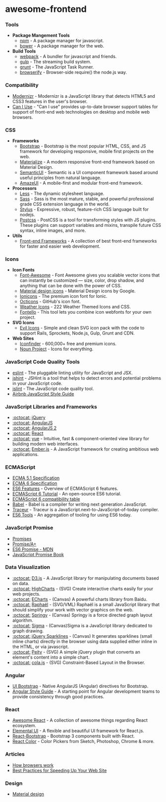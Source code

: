 # awesome-frontend

### Tools

- **Package Mangement Tools**
	- [npm](https://www.npmjs.com/) - A package manager for javascript.
	- [bower](http://bower.io/) - A package manager for the web.
- **Build Tools**
	- [webpack](https://github.com/webpack/webpack) - A bundler for javascript and friends.
	- [gulp](https://github.com/gulpjs/gulp) - The streaming build system.
	- [grunt](https://github.com/gruntjs/grunt) - The JavaScript Task Runner.
	- [browserify](https://github.com/substack/node-browserify) - Browser-side require() the node.js way.

### Compatibility

- [Modernizr](https://github.com/Modernizr/Modernizr) - Modernizr is a JavaScript library that detects HTML5 and CSS3 features in the user's browser.
- [Can I Use](http://caniuse.com/) - "Can I use" provides up-to-date browser support tables for support of front-end web technologies on desktop and mobile web browsers.

### CSS

- **Frameworks**
	- [Bootstrap](http://getbootstrap.com/) - Bootstrap is the most popular HTML, CSS, and JS framework for developing responsive, mobile first projects on the web.
	- [Materialize](http://materializecss.com/) - A modern responsive front-end framework based on Material Design.
	- [SemanticUI](http://semantic-ui.com/) - Semantic is a UI component framework based around useful principles from natural language.
	- [AmazeUI](http://amazeui.org/) - A mobile-first and modular front-end framework.
- **Processors**
	- [Less](http://lesscss.org/) - The dynamic stylesheet language.
	- [Sass](http://sass-lang.com/) - Sass is the most mature, stable, and powerful professional grade CSS extension language in the world.
	- [Stylus](http://learnboost.github.com/stylus/) - Expressive, robust, feature-rich CSS language built for nodejs.
	- [Postcss](https://github.com/postcss/postcss) - PostCSS is a tool for transforming styles with JS plugins. These plugins can support variables and mixins, transpile future CSS syntax, inline images, and more.
- **Utils**
	- [Front-end Frameworks](http://usablica.github.io/front-end-frameworks/compare.html) - A collection of best front-end frameworks for faster and easier web development.

### Icons

- **Icon Fonts**
	- [Font-Awesome](https://github.com/FortAwesome/Font-Awesome) - Font Awesome gives you scalable vector icons that can instantly be customized — size, color, drop shadow, and anything that can be done with the power of CSS.
	- [Material design icons](https://github.com/google/material-design-icons) - Material Design icons by Google.
	- [Ionicons](https://github.com/driftyco/ionicons) - The premium icon font for Ionic.
	- [Octicons](https://github.com/github/octicons) - GitHub's icon font.
	- [Weather Icons](https://github.com/erikflowers/weather-icons) - 222 Weather Themed Icons and CSS.
	- [Fontello](https://github.com/fontello/fontello) - This tool lets you combine icon webfonts for your own project.
- **SVG Icons**
	- [Evil Icons](https://github.com/outpunk/evil-icons) - Simple and clean SVG icon pack with the code to support Rails, Sprockets, Node.js, Gulp, Grunt and CDN.
- **Web Sites**
	- [Iconfinder](https://www.iconfinder.com/) - 600,000+ free and premium icons.
	- [Noun Project](https://thenounproject.com/) - Icons for everything.

### JavaScript Code Quality Tools

- [eslint](https://github.com/eslint/eslint) - The pluggable linting utility for JavaScript and JSX.
- [jshint](https://github.com/jshint/jshint) - JSHint is a tool that helps to detect errors and potential problems in your JavaScript code.
- [jslint](https://github.com/reid/node-jslint) - The JavaScript code quality tool.
- [Airbnb JavaScript Style Guide](https://github.com/airbnb/javascript)

### JavaScript Libraries and Frameworks

- [:octocat:](https://github.com/jquery/jquery) [jQuery](http://jquery.com/)
- [:octocat:](https://github.com/angular/angular.js) [AngularJS](https://angularjs.org/)
- [:octocat:](https://github.com/angular/angular) [AngularJS 2](https://angular.io/)
- [:octocat:](https://github.com/facebook/react) [React](https://facebook.github.io/react/)
- [:octocat:](https://github.com/yyx990803/vue) [vue](http://vuejs.org/) - Intuitive, fast & component-oriented view library for building modern web interfaces.
- [:octocat:](https://github.com/emberjs/ember.js) [Ember.js](http://www.emberjs.com/) - A JavaScript framework for creating ambitious web applications.

### ECMAScript

- [ECMA 5.1 Specification](http://www.ecma-international.org/ecma-262/5.1/)
- [ECMA 6 Specification](http://www.ecma-international.org/ecma-262/6.0/index.html)
- [ES6 Features](https://github.com/lukehoban/es6features) - Overview of ECMAScript 6 features.
- [ECMAScript 6 Tutorial](http://es6.ruanyifeng.com/) - An open-source ES6 tutorial.
- [ECMAScript 6 compatibility table](http://kangax.github.io/compat-table/es6/)
- [Babel](https://babeljs.io/) - Babel is a compiler for writing next generation JavaScript.
- [Traceur](https://github.com/google/traceur-compiler) - Traceur is a JavaScript.next-to-JavaScript-of-today compiler.
- [ES6 Tools](https://github.com/addyosmani/es6-tools) - An aggregation of tooling for using ES6 today.

### JavaScript Promise

- [Promises](https://www.promisejs.org/)
- [Promise/A+](https://promisesaplus.com/)
- [ES6 Promise - MDN](https://developer.mozilla.org/en-US/docs/Web/JavaScript/Reference/Global_Objects/Promise)
- [JavaScript Promise Book](http://liubin.github.io/promises-book/)

### Data Visualization

- [:octocat:](https://github.com/mbostock/d3) [D3.js](http://d3js.org/) - A JavaScript library for manipulating documents based on data.
- [:octocat:](https://github.com/highslide-software/highcharts.com) [HighCharts](http://www.highcharts.com/) - (SVG) Create interactive charts easily for your web projects.
- [:octocat:](https://github.com/ecomfe/echarts) [ECharts](http://echarts.baidu.com/) - (Canvas) A powerful charts library from Baidu.
- [:octocat:](https://github.com/DmitryBaranovskiy/raphael/) [Raphaël](http://raphaeljs.com/) - (SVG/VML) Raphaël is a small JavaScript library that should simplify your work with vector graphics on the web.
- [:octocat:](https://github.com/dhotson/springy/) [Springy](http://getspringy.com/) - (Canvas) Springy is a force directed graph layout algorithm.
- [:octocat:](https://github.com/jacomyal/sigma.js) [Sigma](http://sigmajs.org/) - (Canvas)Sigma is a JavaScript library dedicated to graph drawing.
- [:octocat:](https://github.com/gwatts/jquery.sparkline) [jQuery Sparklines](http://omnipotent.net/jquery.sparkline/#s-about) - (Canvas) It generates sparklines (small inline charts) directly in the browser using data supplied either inline in the HTML, or via javascript.
- [:octocat:](https://github.com/benpickles/peity/) [Peity](http://benpickles.github.io/peity/) - (SVG) A simple jQuery plugin that converts an element's content into a simple chart.
- [:octocat:](https://github.com/tgdwyer/WebCola) [cola.js](http://marvl.infotech.monash.edu/webcola/) - (SVG) Constraint-Based Layout in the Browser.

### Angular

- [UI Bootstrap](https://github.com/angular-ui/bootstrap/) - Native AngularJS (Angular) directives for Bootstrap.
- [Angular Style Guide](https://github.com/johnpapa/angular-styleguide) - A starting point for Angular development teams to provide consistency through good practices.

### React

- [Awesome React](https://github.com/enaqx/awesome-react) - A collection of awesome things regarding React ecosystem.
- [Elemental UI](https://github.com/elementalui/elemental) - A flexible and beautiful UI framework for React.js.
- [React-Bootstrap](https://github.com/react-bootstrap/react-bootstrap) - Bootstrap 3 components built with React.
- [React Color](https://github.com/casesandberg/react-color) - Color Pickers from Sketch, Photoshop, Chrome & more.

### Articles

- [How browsers work](http://taligarsiel.com/Projects/howbrowserswork1.htm)
- [Best Practices for Speeding Up Your Web Site](https://developer.yahoo.com/performance/rules.html)

### Design

- [Material design](http://www.google.com/design/spec/material-design/introduction.html)
